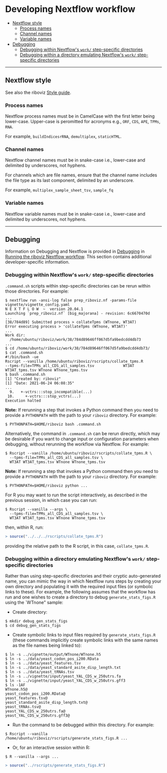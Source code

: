 # Developing Nextflow workflow

* [Nextflow style](#nextflow-style)
  - [Process names](#process-names)
  - [Channel names](#channel-names)
  - [Variable names](#variable-names)
* [Debugging](#debugging)
  - [Debugging within Nextflow's `work/` step-specific directories](#debugging-within-nextflows-work-step-specific-directories)
  - [Debugging within a directory emulating Nextflow's `work/` step-specific directories](#debugging-within-a-directory-emulating-nextflows-work-step-specific-directories)

---

## Nextflow style

See also the riboviz [Style guide](./style-guide.md).

### Process names

Nextflow process names must be in CamelCase with the first letter being lower-case. Upper-case is peromitted for acronyms e.g., `ORF`, `CDS`, `APE`, `TPMs`, `RNA`.

For example, `buildIndicesrRNA`, `demultiplex`, `staticHTML`.

### Channel names

Nextflow channel names must be in snake-case i.e., lower-case and delimited by underscores, not hyphens.

For channels which are file names, ensure that the channel name includes the file type as its last component, delimited by an underscore.

For example, `multiplex_sample_sheet_tsv`, `sample_fq`

### Variable names

Nextflow variable names must be in snake-case i.e., lower-case and delimited by underscores, not hyphens.

---

## Debugging

Information on Debugging and Nextflow is provided in [Debugging](../user/prep-riboviz-run-nextflow.md#debugging) in [Running the riboviz Nextflow workflow](../user/prep-riboviz-run-nextflow.md). This section contains additional developer-specific information.

### Debugging within Nextflow's `work/` step-specific directories

`.command.sh` scripts within step-specific directories can be rerun within those directories. For example:

```console
$ nextflow run -ansi-log false prep_riboviz.nf -params-file vignette/vignette_config.yaml
N E X T F L O W  ~  version 20.04.1
Launching `prep_riboviz.nf` [big_majorana] - revision: 6c6670470d
...
[38/784d89] Submitted process > collateTpms (WTnone, WT3AT)
Error executing process > 'collateTpms (WTnone, WT3AT)'
...
Work dir:
  /home/ubuntu/riboviz/work/38/784d89646ff067d5fa9bedcdd4db73
...
$ cd /home/ubuntu/riboviz/work/38/784d89646ff067d5fa9bedcdd4db73/
$ cat .command.sh 
#!/bin/bash -ue
Rscript --vanilla /home/ubuntu/riboviz/rscripts/collate_tpms.R             --tpms-file=TPMs_all_CDS_all_samples.tsv             WT3AT WT3AT_tpms.tsv WTnone WTnone_tpms.tsv
$ bash .command.sh 
[1] "Created by: riboviz"
[1] "Date: 2021-06-24 06:08:35"
...
  9.   +-vctrs:::stop_incompatible(...)
 10.     +-vctrs:::stop_vctrs(...)
Execution halted
```

**Note:** If rerunning a step that invokes a Python command then you need to provide a	`PYTHONPATH` with the path to your `riboviz` directory. For example:

```console
$ PYTHONPATH=$HOME/riboviz bash .command.sh
```

Alternatively, the command in `.command.sh` can be rerun directly, which may be desirable if you want to change input or configuration parameters when debugging, without rerunning the workflow via Nextflow. For example:

```console
$ Rscript --vanilla /home/ubuntu/riboviz/rscripts/collate_tpms.R \
  --tpms-file=TPMs_all_CDS_all_samples.tsv \
  WT3AT WT3AT_tpms.tsv WTnone WTnone_tpms.tsv
```

**Note:** If rerunning a step that invokes a Python command then you need to provide a	`PYTHONPATH` with the path to your `riboviz` directory. For example:

```console
$ PYTHONPATH=$HOME/riboviz python ...
```

For R you may want to run the script interactively, as described in the previous session, in which case you can run:

```console
$ Rscript --vanilla --args \
  --tpms-file=TPMs_all_CDS_all_samples.tsv \
  WT3AT WT3AT_tpms.tsv WTnone WTnone_tpms.tsv
```

then, within R, run:

```R
> source("../../../rscripts/collate_tpms.R")
```

providing the relative path to the R script, in this case, `collate_tpms.R`.

### Debugging within a directory emulating Nextflow's `work/` step-specific directories

Rather than using step-specific directories and their cryptic auto-generated name, you can mimic the way in which Nextflow runs steps by creating your own directory and populating it with the required input files (or symbolic links to these). For example, the following assumes that the workflow has run and one wishes to create a directory to debug `generate_stats_figs.R` using the `WTnone" sample:

* Create directory:

```console
$ mkdir debug_gen_stats_figs
$ cd debug_gen_stats_figs
```

* Create symbolic links to input files required by `generate_stats_figs.R` (these commands implicitly create symbolic links with the same names as the file names being linked to):

```console
$ ln -s ../vignette/output/WTnone/WTnone.h5
$ ln -s ../data/yeast_codon_pos_i200.RData
$ ln -s ../data/yeast_features.tsv 
$ ln -s ../data/yeast_standard_asite_disp_length.txt
$ ln -s ../data/yeast_tRNAs.tsv
$ ln -s ../vignette/input/yeast_YAL_CDS_w_250utrs.fa
$ ln -s ../vignette/input/yeast_YAL_CDS_w_250utrs.gff3
$ ls -1AF
WTnone.h5@
yeast_codon_pos_i200.RData@
yeast_features.tsv@
yeast_standard_asite_disp_length.txt@
yeast_tRNAs.tsv@
yeast_YAL_CDS_w_250utrs.fa@
yeast_YAL_CDS_w_250utrs.gff3@
```

* Run the command to be debugged within this directory. For example:

```console
$ Rscript --vanilla /home/ubuntu/riboviz/rscripts/generate_stats_figs.R ...
```

* Or, for an interactive session within R:

```console
$ R --vanilla --args ...
```
```R
> source("../rscripts/generate_stats_figs.R")
```

